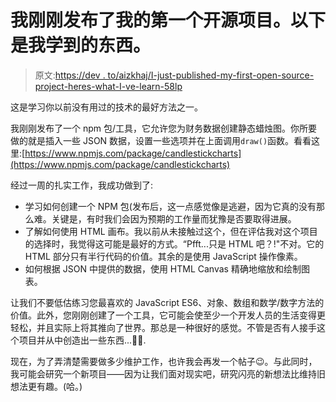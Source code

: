 # 我刚刚发布了我的第一个开源项目。以下是我学到的东西。

> 原文:[https://dev . to/aizkhaj/I-just-published-my-first-open-source-project-heres-what-I-ve-learn-58lp](https://dev.to/aizkhaj/i-just-published-my-first-open-source-project-heres-what-ive-learnt-58lp)

这是学习你以前没有用过的技术的最好方法之一。

我刚刚发布了一个 npm 包/工具，它允许您为财务数据创建静态蜡烛图。你所要做的就是插入一些 JSON 数据，设置一些选项并在上面调用`draw()`函数。看看这里:[https://www.npmjs.com/package/candlestickcharts](https://www.npmjs.com/package/candlestickcharts)

经过一周的扎实工作，我成功做到了:

*   学习如何创建一个 NPM 包(发布后，这一点感觉像是逃避，因为它真的没有那么难。关键是，有时我们会因为预期的工作量而犹豫是否要取得进展。
*   了解如何使用 HTML 画布。我以前从未接触过这个，但在评估我对这个项目的选择时，我觉得这可能是最好的方式。“Pfft...只是 HTML 吧？!"不对。它的 HTML 部分只有半行代码的价值。其余的是使用 JavaScript 操作像素。
*   如何根据 JSON 中提供的数据，使用 HTML Canvas 精确地缩放和绘制图表。

让我们不要低估练习您最喜欢的 JavaScript ES6、对象、数组和数学/数字方法的价值。此外，您刚刚创建了一个工具，它可能会使至少一个开发人员的生活变得更轻松，并且实际上将其推向了世界。那总是一种很好的感觉。不管是否有人接手这个项目并从中创造出一些东西...🤷‍♂️.

现在，为了弄清楚需要做多少维护工作，也许我会再发一个帖子😉。与此同时，我可能会研究一个新项目——因为让我们面对现实吧，研究闪亮的新想法比维持旧想法更有趣。(哈。)